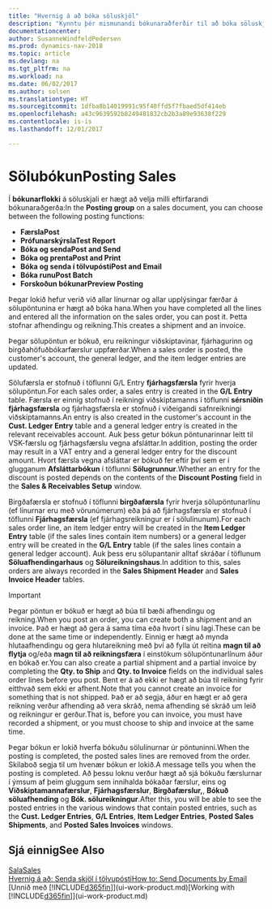 ```yaml
---
title: "Hvernig á að bóka söluskjöl"
description: "Kynntu þér mismunandi bókunaraðferðir til að bóka söluskjöl."
documentationcenter: 
author: SusanneWindfeldPedersen
ms.prod: dynamics-nav-2018
ms.topic: article
ms.devlang: na
ms.tgt_pltfrm: na
ms.workload: na
ms.date: 06/02/2017
ms.author: solsen
ms.translationtype: HT
ms.sourcegitcommit: 1dfba8b14019991c95f40ffd5f7fbaed5df414eb
ms.openlocfilehash: a43c9639592b8249481832cb2b3a89e93638f229
ms.contentlocale: is-is
ms.lasthandoff: 12/01/2017

---
```

# <a name="posting-sales"></a><span data-ttu-id="ad73a-103">Sölubókun</span><span class="sxs-lookup"><span data-stu-id="ad73a-103">Posting Sales</span></span>
<span data-ttu-id="ad73a-104">Í **bókunarflokki** á söluskjali er hægt að velja milli eftirfarandi bókunaraðgerða:</span><span class="sxs-lookup"><span data-stu-id="ad73a-104">In the **Posting group** on a sales document, you can choose between the following posting functions:</span></span>

* <span data-ttu-id="ad73a-105">**Færsla**</span><span class="sxs-lookup"><span data-stu-id="ad73a-105">**Post**</span></span>
* <span data-ttu-id="ad73a-106">**Prófunarskýrsla**</span><span class="sxs-lookup"><span data-stu-id="ad73a-106">**Test Report**</span></span>
* <span data-ttu-id="ad73a-107">**Bóka og senda**</span><span class="sxs-lookup"><span data-stu-id="ad73a-107">**Post and Send**</span></span>
* <span data-ttu-id="ad73a-108">**Bóka og prenta**</span><span class="sxs-lookup"><span data-stu-id="ad73a-108">**Post and Print**</span></span>
* <span data-ttu-id="ad73a-109">**Bóka og senda í tölvupósti**</span><span class="sxs-lookup"><span data-stu-id="ad73a-109">**Post and Email**</span></span>
* <span data-ttu-id="ad73a-110">**Bóka runu**</span><span class="sxs-lookup"><span data-stu-id="ad73a-110">**Post Batch**</span></span>
* <span data-ttu-id="ad73a-111">**Forskoðun bókunar**</span><span class="sxs-lookup"><span data-stu-id="ad73a-111">**Preview Posting**</span></span>

<span data-ttu-id="ad73a-112">Þegar lokið hefur verið við allar línurnar og allar upplýsingar færðar á sölupöntunina er hægt að bóka hana.</span><span class="sxs-lookup"><span data-stu-id="ad73a-112">When you have completed all the lines and entered all the information on the sales order, you can post it.</span></span> <span data-ttu-id="ad73a-113">Þetta stofnar afhendingu og reikning.</span><span class="sxs-lookup"><span data-stu-id="ad73a-113">This creates a shipment and an invoice.</span></span>

<span data-ttu-id="ad73a-114">Þegar sölupöntun er bókuð, eru reikningur viðskiptavinar, fjárhagurinn og birgðahöfuðbókarfærslur uppfærðar.</span><span class="sxs-lookup"><span data-stu-id="ad73a-114">When a sales order is posted, the customer's account, the general ledger, and the item ledger entries are updated.</span></span>

<span data-ttu-id="ad73a-115">Sölufærsla er stofnuð í töflunni G/L Entry **fjárhagsfærsla** fyrir hverja sölupöntun.</span><span class="sxs-lookup"><span data-stu-id="ad73a-115">For each sales order, a sales entry is created in the **G/L Entry** table.</span></span> <span data-ttu-id="ad73a-116">Færsla er einnig stofnuð í reikningi viðskiptamanns í töflunni **sérsniðin fjárhagsfærsla** og fjárhagsfærsla er stofnuð í viðeigandi safnreikningi viðskiptamanns.</span><span class="sxs-lookup"><span data-stu-id="ad73a-116">An entry is also created in the customer's account in the **Cust. Ledger Entry** table and a general ledger entry is created in the relevant receivables account.</span></span> <span data-ttu-id="ad73a-117">Auk þess getur bókun pöntunarinnar leitt til VSK-færslu og fjárhagsfærslu vegna afsláttar.</span><span class="sxs-lookup"><span data-stu-id="ad73a-117">In addition, posting the order may result in a VAT entry and a general ledger entry for the discount amount.</span></span> <span data-ttu-id="ad73a-118">Hvort færsla vegna afsláttar er bókuð fer eftir því sem er í glugganum **Afsláttarbókun** í töflunni **Sölugrunnur**.</span><span class="sxs-lookup"><span data-stu-id="ad73a-118">Whether an entry for the discount is posted depends on the contents of the **Discount Posting** field in the **Sales & Receivables Setup** window.</span></span>

<span data-ttu-id="ad73a-119">Birgðafærsla er stofnuð í töflunni **birgðafærsla** fyrir hverja sölupöntunarlínu (ef línurnar eru með vörunúmerum) eða þá að fjárhagsfærsla er stofnuð í töflunni **Fjárhagsfærsla** (ef fjárhagsreikningur er í sölulínunum).</span><span class="sxs-lookup"><span data-stu-id="ad73a-119">For each sales order line, an item ledger entry will be created in the **Item Ledger Entry** table (if the sales lines contain item numbers) or a general ledger entry will be created in the **G/L Entry** table (if the sales lines contain a general ledger account).</span></span> <span data-ttu-id="ad73a-120">Auk þess eru sölupantanir alltaf skráðar í töflunum **Söluafhendingarhaus** og **Sölureikningshaus**.</span><span class="sxs-lookup"><span data-stu-id="ad73a-120">In addition to this, sales orders are always recorded in the **Sales Shipment Header** and **Sales Invoice Header** tables.</span></span>

> [!IMPORTANT]  
>   <span data-ttu-id="ad73a-121">Þegar pöntun er bókuð er hægt að búa til bæði afhendingu og reikning.</span><span class="sxs-lookup"><span data-stu-id="ad73a-121">When you post an order, you can create both a shipment and an invoice.</span></span> <span data-ttu-id="ad73a-122">Það er hægt að gera á sama tíma eða hvort í sínu lagi.</span><span class="sxs-lookup"><span data-stu-id="ad73a-122">These can be done at the same time or independently.</span></span> <span data-ttu-id="ad73a-123">Einnig er hægt að mynda hlutaafhendingu og gera hlutareikning með því að fylla út reitina **magn til að flytja** og/eða **magn til að reikningsfæra** í einstökum sölupöntunarlínum áður en bókað er.</span><span class="sxs-lookup"><span data-stu-id="ad73a-123">You can also create a partial shipment and a partial invoice by completing the **Qty. to Ship** and **Qty. to Invoice** fields on the individual sales order lines before you post.</span></span> <span data-ttu-id="ad73a-124">Bent er á að ekki er hægt að búa til reikning fyrir eitthvað sem ekki er afhent.</span><span class="sxs-lookup"><span data-stu-id="ad73a-124">Note that you cannot create an invoice for something that is not shipped.</span></span> <span data-ttu-id="ad73a-125">Það er að segja, áður en hægt er að gera reikning verður afhending að vera skráð, nema afhending sé skráð um leið og reikningur er gerður.</span><span class="sxs-lookup"><span data-stu-id="ad73a-125">That is, before you can invoice, you must have recorded a shipment, or you must choose to ship and invoice at the same time.</span></span>

<span data-ttu-id="ad73a-126">Þegar bókun er lokið hverfa bókuðu sölulínurnar úr pöntuninni.</span><span class="sxs-lookup"><span data-stu-id="ad73a-126">When the posting is completed, the posted sales lines are removed from the order.</span></span> <span data-ttu-id="ad73a-127">Skilaboð segja til um hvenær bókun er lokið.</span><span class="sxs-lookup"><span data-stu-id="ad73a-127">A message tells you when the posting is completed.</span></span> <span data-ttu-id="ad73a-128">Að þessu loknu verður hægt að sjá bókuðu færslurnar í ýmsum af þeim gluggum sem innihalda bókaðar færslur, eins og **Viðskiptamannafærslur**, **Fjárhagsfærslur**, **Birgðafærslur,**, **Bókuð söluafhending** og **Bók. sölureikningur**.</span><span class="sxs-lookup"><span data-stu-id="ad73a-128">After this, you will be able to see the posted entries in the various windows that contain posted entries, such as the **Cust. Ledger Entries**, **G/L Entries**, **Item Ledger Entries**, **Posted Sales Shipments**, and **Posted Sales Invoices** windows.</span></span>

## <a name="see-also"></a><span data-ttu-id="ad73a-129">Sjá einnig</span><span class="sxs-lookup"><span data-stu-id="ad73a-129">See Also</span></span>
[<span data-ttu-id="ad73a-130">Sala</span><span class="sxs-lookup"><span data-stu-id="ad73a-130">Sales</span></span>](sales-manage-sales.md)  
[<span data-ttu-id="ad73a-131">Hvernig á að: Senda skjöl í tölvupósti</span><span class="sxs-lookup"><span data-stu-id="ad73a-131">How to: Send Documents by Email</span></span>](ui-how-send-documents-email.md)  
<span data-ttu-id="ad73a-132">[Unnið með [!INCLUDE[d365fin](includes/d365fin_md.md)]](ui-work-product.md)</span><span class="sxs-lookup"><span data-stu-id="ad73a-132">[Working with [!INCLUDE[d365fin](includes/d365fin_md.md)]](ui-work-product.md)</span></span>


